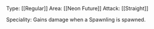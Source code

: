 Type: [[Regular]]
Area: [[Neon Future]]
Attack: [[Straight]]

Speciality: Gains damage when a Spawnling is spawned.